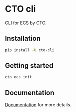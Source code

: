 # CTO cli

CLI for ECS by CTO.

## Installation
```bash
pip install -U cto-cli
```

## Getting started

```bash
cto ecs init
```

## Documentation
[Documentation](https://doc.cloudtechnologyoffice.com/ecs/latest/) for more details.

